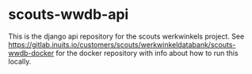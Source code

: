 # scouts-wwdb-api

This is the django api repository for the scouts werkwinkels project. See https://gitlab.inuits.io/customers/scouts/werkwinkeldatabank/scouts-wwdb-docker for the docker repository with info about how to run this locally.
